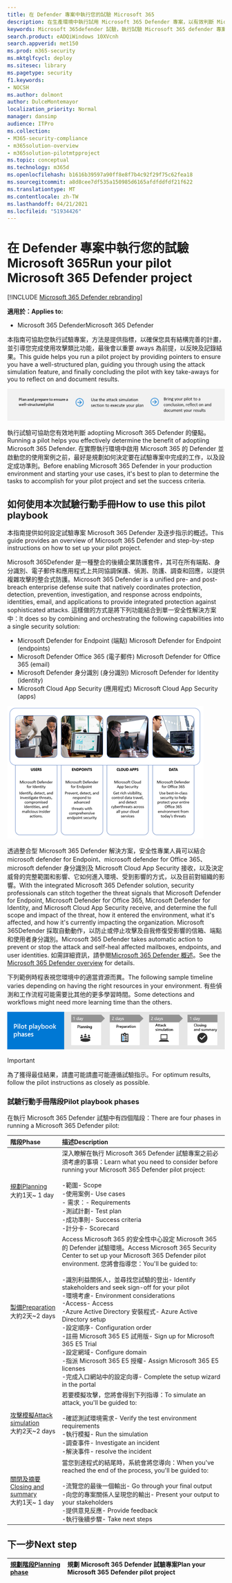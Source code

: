 ```yaml
---
title: 在 Defender 專案中執行您的試驗 Microsoft 365
description: 在生產環境中執行試用 Microsoft 365 Defender 專案，以有效判斷 Microsoft 365 Defender 的權益和採用方式。
keywords: Microsoft 365defender 試驗，執行試驗 Microsoft 365 defender 專案，評估 Microsoft 365 的 defender 生產中，Microsoft 365 defender 試驗專案，網路安全性，高級持續性威脅，企業安全性，裝置，裝置，身分識別，使用者，資料，應用程式，事件，自動化調查和修正，高級搜尋
search.product: eADQiWindows 10XVcnh
search.appverid: met150
ms.prod: m365-security
ms.mktglfcycl: deploy
ms.sitesec: library
ms.pagetype: security
f1.keywords:
- NOCSH
ms.author: dolmont
author: DulceMontemayor
localization_priority: Normal
manager: dansimp
audience: ITPro
ms.collection:
- M365-security-compliance
- m365solution-overview
- m365solution-pilotmtpproject
ms.topic: conceptual
ms.technology: m365d
ms.openlocfilehash: b1616b39597a90ff8e8f7b4c92f29f75c62fea18
ms.sourcegitcommit: a8d8cee7df535a150985d6165afdfddfdf21f622
ms.translationtype: MT
ms.contentlocale: zh-TW
ms.lasthandoff: 04/21/2021
ms.locfileid: "51934426"
---
```

# <a name="run-your-pilot-microsoft-365-defender-project"></a><span data-ttu-id="8600a-104">在 Defender 專案中執行您的試驗 Microsoft 365</span><span class="sxs-lookup"><span data-stu-id="8600a-104">Run your pilot Microsoft 365 Defender project</span></span> 

[!INCLUDE [Microsoft 365 Defender rebranding](../includes/microsoft-defender.md)]


<span data-ttu-id="8600a-105">**適用於：**</span><span class="sxs-lookup"><span data-stu-id="8600a-105">**Applies to:**</span></span>
- <span data-ttu-id="8600a-106">Microsoft 365 Defender</span><span class="sxs-lookup"><span data-stu-id="8600a-106">Microsoft 365 Defender</span></span>


<span data-ttu-id="8600a-107">本指南可協助您執行試驗專案，方法是提供指標，以確保您具有結構完善的計畫，並引導您完成使用攻擊類比功能，最後會以重要 aways 為前提，以反映及記錄結果。</span><span class="sxs-lookup"><span data-stu-id="8600a-107">This guide helps you run a pilot project by providing pointers to ensure you have a well-structured plan, guiding you through using the attack simulation feature, and finally concluding the pilot with key take-aways for you to reflect on and document results.</span></span>

![執行 Microsoft 365 Defender 試驗的階段](../../media/pilotphases.png)


<span data-ttu-id="8600a-109">執行試驗可協助您有效地判斷 adoptiing Microsoft 365 Defender 的優點。</span><span class="sxs-lookup"><span data-stu-id="8600a-109">Running a pilot helps you effectively determine the benefit of adoptiing Microsoft 365 Defender.</span></span> <span data-ttu-id="8600a-110">在實際執行環境中啟用 Microsoft 365 的 Defender 並啟動您的使用案例之前，最好是規劃如何決定要在試驗專案中完成的工作，以及設定成功準則。</span><span class="sxs-lookup"><span data-stu-id="8600a-110">Before enabling Microsoft 365 Defender in your production environment and starting your use cases, it's best to plan to determine the tasks to accomplish for your pilot project and set the success criteria.</span></span> 


## <a name="how-to-use-this-pilot-playbook"></a><span data-ttu-id="8600a-111">如何使用本次試驗行動手冊</span><span class="sxs-lookup"><span data-stu-id="8600a-111">How to use this pilot playbook</span></span>

<span data-ttu-id="8600a-112">本指南提供如何設定試驗專案 Microsoft 365 Defender 及逐步指示的概述。</span><span class="sxs-lookup"><span data-stu-id="8600a-112">This guide provides an overview of Microsoft 365 Defender and step-by-step instructions on how to set up your pilot project.</span></span> 

<span data-ttu-id="8600a-113">Microsoft 365Defender 是一種整合的後續企業防護套件，其可在所有端點、身分識別、電子郵件和應用程式上共同協調保護、偵測、防護、調查和回應，以提供複雜攻擊的整合式防護。</span><span class="sxs-lookup"><span data-stu-id="8600a-113">Microsoft 365 Defender is a unified pre- and post-breach enterprise defense suite that natively coordinates protection, detection, prevention, investigation, and response across endpoints, identities, email, and applications to provide integrated protection against sophisticated attacks.</span></span> <span data-ttu-id="8600a-114">這樣做的方式是將下列功能結合到單一安全性解決方案中：</span><span class="sxs-lookup"><span data-stu-id="8600a-114">It does so by combining and orchestrating the following capabilities into a single security solution:</span></span>
  - <span data-ttu-id="8600a-115">Microsoft Defender for Endpoint (端點) </span><span class="sxs-lookup"><span data-stu-id="8600a-115">Microsoft Defender for Endpoint (endpoints)</span></span>
  - <span data-ttu-id="8600a-116">Microsoft Defender Office 365 (電子郵件) </span><span class="sxs-lookup"><span data-stu-id="8600a-116">Microsoft Defender for Office 365 (email)</span></span> 
  - <span data-ttu-id="8600a-117">Microsoft Defender 身分識別 (身分識別) </span><span class="sxs-lookup"><span data-stu-id="8600a-117">Microsoft Defender for Identity (identity)</span></span> 
  - <span data-ttu-id="8600a-118">Microsoft Cloud App Security (應用程式) </span><span class="sxs-lookup"><span data-stu-id="8600a-118">Microsoft Cloud App Security (apps)</span></span>

![影像 of_Microsoft 365 defender 解決方案，適用于使用者、microsoft defender for Identity、端點 Microsoft defender for Endpoint、雲端應用程式、Microsoft Cloud App Security 及資料的 microsoft defender Office 365](../../media/mtp/m365pillars.png)

<span data-ttu-id="8600a-120">透過整合型 Microsoft 365 Defender 解決方案，安全性專業人員可以結合 microsoft defender for Endpoint、microsoft defender for Office 365、microsoft defender 身分識別及 Microsoft Cloud App Security 接收，以及決定威脅的完整範圍和影響、它如何進入環境、受到影響的方式，以及目前對組織的影響。</span><span class="sxs-lookup"><span data-stu-id="8600a-120">With the integrated Microsoft 365 Defender solution, security professionals can stitch together the threat signals that Microsoft Defender for Endpoint, Microsoft Defender for Office 365, Microsoft Defender for Identity, and Microsoft Cloud App Security receive, and determine the full scope and impact of the threat, how it entered the environment, what it's affected, and how it's currently impacting the organization.</span></span> <span data-ttu-id="8600a-121">Microsoft 365Defender 採取自動動作，以防止或停止攻擊及自我修復受影響的信箱、端點和使用者身分識別。</span><span class="sxs-lookup"><span data-stu-id="8600a-121">Microsoft 365 Defender takes automatic action to prevent or stop the attack and self-heal affected mailboxes, endpoints, and user identities.</span></span> <span data-ttu-id="8600a-122">如需詳細資訊，請參閱[Microsoft 365 Defender 概述](microsoft-365-defender.md)。</span><span class="sxs-lookup"><span data-stu-id="8600a-122">See the [Microsoft 365 Defender overview](microsoft-365-defender.md) for details.</span></span>



<span data-ttu-id="8600a-123">下列範例時程表視您環境中的適當資源而異。</span><span class="sxs-lookup"><span data-stu-id="8600a-123">The following sample timeline varies depending on having the right resources in your environment.</span></span> <span data-ttu-id="8600a-124">有些偵測和工作流程可能需要比其他的更多學習時間。</span><span class="sxs-lookup"><span data-stu-id="8600a-124">Some detections and workflows might need more learning time than the others.</span></span>

![執行 Microsoft 365 Defender 試驗的範例時程表](../../media/phase-diagrams/pilot-phases.png)

>[!IMPORTANT]
><span data-ttu-id="8600a-126">為了獲得最佳結果，請盡可能請盡可能遵循試驗指示。</span><span class="sxs-lookup"><span data-stu-id="8600a-126">For optimum results, follow the pilot instructions as closely as possible.</span></span>


### <a name="pilot-playbook-phases"></a><span data-ttu-id="8600a-127">試驗行動手冊階段</span><span class="sxs-lookup"><span data-stu-id="8600a-127">Pilot playbook phases</span></span> 

<span data-ttu-id="8600a-128">在執行 Microsoft 365 Defender 試驗中有四個階段：</span><span class="sxs-lookup"><span data-stu-id="8600a-128">There are four phases in running a Microsoft 365 Defender pilot:</span></span>

|<span data-ttu-id="8600a-129">階段</span><span class="sxs-lookup"><span data-stu-id="8600a-129">Phase</span></span> | <span data-ttu-id="8600a-130">描述</span><span class="sxs-lookup"><span data-stu-id="8600a-130">Description</span></span> | 
|:-------|:-----|
| [<span data-ttu-id="8600a-131">規劃</span><span class="sxs-lookup"><span data-stu-id="8600a-131">Planning</span></span>](m365d-pilot-plan.md)<br> <span data-ttu-id="8600a-132">大約1天</span><span class="sxs-lookup"><span data-stu-id="8600a-132">~ 1 day</span></span>| <span data-ttu-id="8600a-133">深入瞭解在執行 Microsoft 365 Defender 試驗專案之前必須考慮的事項：</span><span class="sxs-lookup"><span data-stu-id="8600a-133">Learn what you need to consider before running your Microsoft 365 Defender pilot project:</span></span> <br><br><span data-ttu-id="8600a-134">-範圍</span><span class="sxs-lookup"><span data-stu-id="8600a-134">- Scope</span></span> <br> <span data-ttu-id="8600a-135">-使用案例</span><span class="sxs-lookup"><span data-stu-id="8600a-135">- Use cases</span></span> <br><span data-ttu-id="8600a-136">- 需求：</span><span class="sxs-lookup"><span data-stu-id="8600a-136">- Requirements</span></span> <br><span data-ttu-id="8600a-137">-測試計劃</span><span class="sxs-lookup"><span data-stu-id="8600a-137">- Test plan</span></span> <br> <span data-ttu-id="8600a-138">-成功準則</span><span class="sxs-lookup"><span data-stu-id="8600a-138">- Success criteria</span></span> <br> <span data-ttu-id="8600a-139">-計分卡</span><span class="sxs-lookup"><span data-stu-id="8600a-139">- Scorecard</span></span> 
| [<span data-ttu-id="8600a-140">製備</span><span class="sxs-lookup"><span data-stu-id="8600a-140">Preparation</span></span>](m365d-evaluation.md) <br><span data-ttu-id="8600a-141">大約2天</span><span class="sxs-lookup"><span data-stu-id="8600a-141">~2 days</span></span>|  <span data-ttu-id="8600a-142">Access Microsoft 365 的安全性中心設定 Microsoft 365 的 Defender 試驗環境。</span><span class="sxs-lookup"><span data-stu-id="8600a-142">Access Microsoft 365 Security Center to set up your Microsoft 365 Defender pilot  environment.</span></span> <span data-ttu-id="8600a-143">您將會指導您：</span><span class="sxs-lookup"><span data-stu-id="8600a-143">You'll be guided to:</span></span><br><br><span data-ttu-id="8600a-144">-識別利益關係人，並尋找您試驗的登出</span><span class="sxs-lookup"><span data-stu-id="8600a-144">- Identify stakeholders and seek sign-off for your pilot</span></span> <br> <span data-ttu-id="8600a-145">-環境考慮</span><span class="sxs-lookup"><span data-stu-id="8600a-145">- Environment considerations</span></span> <br><span data-ttu-id="8600a-146">-Access</span><span class="sxs-lookup"><span data-stu-id="8600a-146">- Access</span></span> <br><span data-ttu-id="8600a-147">-Azure Active Directory 安裝程式</span><span class="sxs-lookup"><span data-stu-id="8600a-147">- Azure Active Directory setup</span></span> <br> <span data-ttu-id="8600a-148">-設定順序</span><span class="sxs-lookup"><span data-stu-id="8600a-148">- Configuration order</span></span> <br> <span data-ttu-id="8600a-149">-註冊 Microsoft 365 E5 試用版</span><span class="sxs-lookup"><span data-stu-id="8600a-149">- Sign up for Microsoft 365 E5 Trial</span></span> <br> <span data-ttu-id="8600a-150">-設定網域</span><span class="sxs-lookup"><span data-stu-id="8600a-150">- Configure domain</span></span> <br><span data-ttu-id="8600a-151">-指派 Microsoft 365 E5 授權</span><span class="sxs-lookup"><span data-stu-id="8600a-151">- Assign Microsoft 365 E5 licenses</span></span> <br> <span data-ttu-id="8600a-152">-完成入口網站中的設定向導</span><span class="sxs-lookup"><span data-stu-id="8600a-152">- Complete the setup wizard in the portal</span></span>|
| [<span data-ttu-id="8600a-153">攻擊模擬</span><span class="sxs-lookup"><span data-stu-id="8600a-153">Attack simulation</span></span>](m365d-pilot-simulate.md) <br><span data-ttu-id="8600a-154">大約2天</span><span class="sxs-lookup"><span data-stu-id="8600a-154">~2 days</span></span>| <span data-ttu-id="8600a-155">若要模擬攻擊，您將會得到下列指導：</span><span class="sxs-lookup"><span data-stu-id="8600a-155">To simulate an attack, you'll be guided to:</span></span><br><br><span data-ttu-id="8600a-156">-確認測試環境需求</span><span class="sxs-lookup"><span data-stu-id="8600a-156">- Verify the test environment requirements</span></span> <br><span data-ttu-id="8600a-157">-執行模擬</span><span class="sxs-lookup"><span data-stu-id="8600a-157">-  Run the simulation</span></span> <br><span data-ttu-id="8600a-158">-調查事件</span><span class="sxs-lookup"><span data-stu-id="8600a-158">- Investigate an incident</span></span> <br><span data-ttu-id="8600a-159">-解決事件</span><span class="sxs-lookup"><span data-stu-id="8600a-159">- resolve the incident</span></span> 
| [<span data-ttu-id="8600a-160">關閉及摘要</span><span class="sxs-lookup"><span data-stu-id="8600a-160">Closing and summary</span></span>](m365d-pilot-close.md) <br><span data-ttu-id="8600a-161">大約1天</span><span class="sxs-lookup"><span data-stu-id="8600a-161">~ 1 day</span></span>| <span data-ttu-id="8600a-162">當您到達程式的結尾時，系統會將您導向：</span><span class="sxs-lookup"><span data-stu-id="8600a-162">When you've reached the end of the process, you'll be guided to:</span></span><br><br><span data-ttu-id="8600a-163">-流覽您的最後一個輸出</span><span class="sxs-lookup"><span data-stu-id="8600a-163">- Go through your final output</span></span><br><span data-ttu-id="8600a-164">-向您的專案關係人呈現您的輸出</span><span class="sxs-lookup"><span data-stu-id="8600a-164">- Present your output to your stakeholders</span></span> <br><span data-ttu-id="8600a-165">-提供意見反應</span><span class="sxs-lookup"><span data-stu-id="8600a-165">- Provide feedback</span></span> <br><span data-ttu-id="8600a-166">-執行後續步驟</span><span class="sxs-lookup"><span data-stu-id="8600a-166">- Take next steps</span></span> 

## <a name="next-step"></a><span data-ttu-id="8600a-167">下一步</span><span class="sxs-lookup"><span data-stu-id="8600a-167">Next step</span></span>
|[<span data-ttu-id="8600a-168">規劃階段</span><span class="sxs-lookup"><span data-stu-id="8600a-168">Planning phase</span></span>](m365d-pilot-plan.md) | <span data-ttu-id="8600a-169">規劃 Microsoft 365 Defender 試驗專案</span><span class="sxs-lookup"><span data-stu-id="8600a-169">Plan your Microsoft 365 Defender pilot project</span></span> 
|:-------|:-----|
